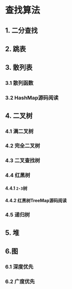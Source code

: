 # 查找算法







## 1. 二分查找



## 2. 跳表



## 3. 散列表

### 		3.1 散列函数

### 	3.2 HashMap源码阅读



## 4. 二叉树

### 		4.1 满二叉树

### 		4.2  完全二叉树

### 		4.3 二叉查找树

### 		4.4 红黑树

#### 				4.4.1  `2-3`树

#### 		4.4.2 红黑树TreeMap源码阅读

### 		4.5  递归树





## 5. 堆





## 6.图

### 		6.1 深度优先

### 		6.2 广度优先

